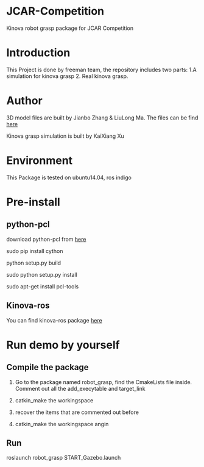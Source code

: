 # JCAR-Competition
Kinova robot grasp package for JCAR Competition

# Introduction
This Project is done by freeman team, the repository includes two parts: 1.A simulation for kinova grasp 2. Real kinova grasp.

# Author
3D model files are built by Jianbo Zhang & LiuLong Ma. The files can be find [here](https://github.com/marooncn/robot_grasp#introduction)

Kinova grasp simulation is built by KaiXiang Xu

# Environment
This Package is tested on ubuntu14.04, ros indigo

# Pre-install
## python-pcl
download python-pcl from [here](https://github.com/strawlab/python-pcl)

sudo pip install cython

python setup.py build

sudo python setup.py install

sudo apt-get install pcl-tools

## Kinova-ros
You can find kinova-ros package [here](https://github.com/Kinovarobotics/kinova-ros)

# Run demo by yourself
## Compile the package
1. Go to the package named robot_grasp, find the CmakeLists file inside. Comment out all the add_execytable and target_link

2. catkin_make the workingspace

3. recover the items that are commented out before

4. catkin_make the workingspace angin

## Run
roslaunch robot_grasp START_Gazebo.launch







